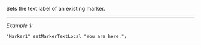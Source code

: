 Sets the text label of an existing marker.


---
*Example 1:*
```sqf
"Marker1" setMarkerTextLocal "You are here.";
```